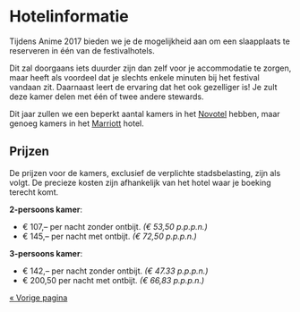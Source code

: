 # Hotelinformatie

Tijdens Anime 2017 bieden we je de mogelijkheid aan om een slaapplaats te reserveren in één van de
festivalhotels.

Dit zal doorgaans iets duurder zijn dan zelf voor je accommodatie te zorgen, maar heeft als voordeel
dat je slechts enkele minuten bij het festival vandaan zit. Daarnaast leert de ervaring dat het ook
gezelliger is! Je zult deze kamer delen met één of twee andere stewards.

Dit jaar zullen we een beperkt aantal kamers in het
[Novotel](http://www.novotel.com/gb/hotel-5389-novotel-den-haag-world-forum/index.shtml) hebben,
maar genoeg kamers in het [Marriott](http://www.marriott.co.uk/hotels/travel/rtmmc-the-hague-marriott-hotel/)
hotel.

## Prijzen

De prijzen voor de kamers, exclusief de verplichte stadsbelasting, zijn als volgt. De precieze
kosten zijn afhankelijk van het hotel waar je boeking terecht komt.

**2-persoons kamer**:
- € 107,– per nacht zonder ontbijt. _(€ 53,50 p.p.p.n.)_
- € 145,– per nacht met ontbijt. _(€ 72,50 p.p.p.n.)_

**3-persoons kamer**:
- € 142,– per nacht zonder ontbijt. _(€ 47.33 p.p.p.n.)_
- € 200,50 per nacht met ontbijt. _(€ 66,83 p.p.p.n.)_

[« Vorige pagina](index.html)
